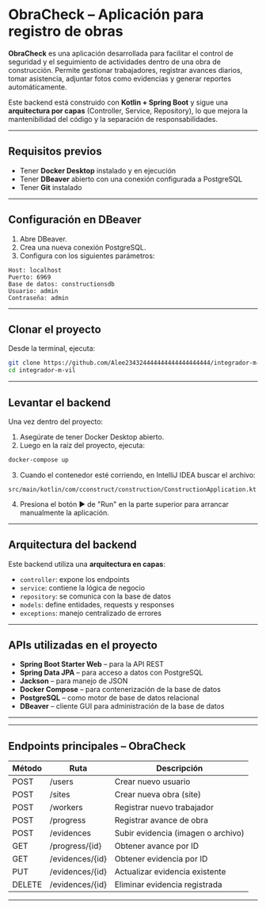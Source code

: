 # ObraCheck – Aplicación para registro de obras

**ObraCheck** es una aplicación desarrollada para facilitar el control de seguridad y el seguimiento de actividades dentro de una obra de construcción. Permite gestionar trabajadores, registrar avances diarios, tomar asistencia, adjuntar fotos como evidencias y generar reportes automáticamente.

Este backend está construido con **Kotlin + Spring Boot** y sigue una **arquitectura por capas** (Controller, Service, Repository), lo que mejora la mantenibilidad del código y la separación de responsabilidades.

---

## Requisitos previos

- Tener **Docker Desktop** instalado y en ejecución
- Tener **DBeaver** abierto con una conexión configurada a PostgreSQL
- Tener **Git** instalado

---

## Configuración en DBeaver

1. Abre DBeaver.
2. Crea una nueva conexión PostgreSQL.
3. Configura con los siguientes parámetros:

```
Host: localhost
Puerto: 6969
Base de datos: constructionsdb
Usuario: admin
Contraseña: admin
```

---

## Clonar el proyecto

Desde la terminal, ejecuta:

```bash
git clone https://github.com/Alee234324444444444444444444/integrador-m-vil.git
cd integrador-m-vil
```

---

## Levantar el backend

Una vez dentro del proyecto:

1. Asegúrate de tener Docker Desktop abierto.
2. Luego en la raíz del proyecto, ejecuta:

```bash
docker-compose up
```

3. Cuando el contenedor esté corriendo, en IntelliJ IDEA buscar el archivo:

```
src/main/kotlin/com/cconstruct/construction/ConstructionApplication.kt
```

4. Presiona el botón ▶ de "Run" en la parte superior para arrancar manualmente la aplicación.

---

## Arquitectura del backend

Este backend utiliza una **arquitectura en capas**:

- `controller`: expone los endpoints
- `service`: contiene la lógica de negocio
- `repository`: se comunica con la base de datos
- `models`: define entidades, requests y responses
- `exceptions`: manejo centralizado de errores

---

## APIs utilizadas en el proyecto

- **Spring Boot Starter Web** – para la API REST
- **Spring Data JPA** – para acceso a datos con PostgreSQL
- **Jackson** – para manejo de JSON
- **Docker Compose** – para contenerización de la base de datos
- **PostgreSQL** – como motor de base de datos relacional
- **DBeaver** – cliente GUI para administración de la base de datos

---

---

## Endpoints principales – ObraCheck

| Método | Ruta               | Descripción                              |
|--------|--------------------|------------------------------------------|
| POST   | /users             | Crear nuevo usuario                      |
| POST   | /sites             | Crear nueva obra (site)                  |
| POST   | /workers           | Registrar nuevo trabajador               |
| POST   | /progress          | Registrar avance de obra                 |
| POST   | /evidences         | Subir evidencia (imagen o archivo)       |
| GET    | /progress/{id}     | Obtener avance por ID                    |
| GET    | /evidences/{id}    | Obtener evidencia por ID                 |
| PUT    | /evidences/{id}    | Actualizar evidencia existente           |
| DELETE | /evidences/{id}    | Eliminar evidencia registrada            |

---


